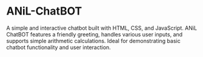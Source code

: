 # ANiL-ChatBOT
A simple and interactive chatbot built with HTML, CSS, and JavaScript. ANiL ChatBOT features a friendly greeting, handles various user inputs, and supports simple arithmetic calculations. Ideal for demonstrating basic chatbot functionality and user interaction.
